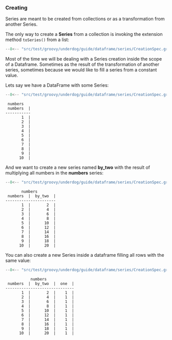 ### Creating

Series are meant to be created from collections or as a transformation from another Series.

The only way to create a **Series** from a collection is invoking the extension method `toSeries()` from a list:

```groovy title="collection extension"
--8<-- "src/test/groovy/underdog/guide/dataframe/series/CreationSpec.groovy:series_from_collection"
```

Most of the time we will be dealing with a Series creation inside the scope of a Dataframe. Sometimes as the result of the transformation of another series, sometimes because we would like to fill a series from a constant value.

Lets say we have a DataFrame with some Series:

```groovy title="sample dataframe"
--8<-- "src/test/groovy/underdog/guide/dataframe/series/CreationSpec.groovy:series_as_transformation_sample"
```

```shell title="output"
 numbers
 numbers  |
-----------
       1  |
       2  |
       3  |
       4  |
       5  |
       6  |
       7  |
       8  |
       9  |
      10  |
```

And we want to create a new series named **by_two** with the result of multiplying all numbers in the **numbers** series:

```groovy title="new series"
--8<-- "src/test/groovy/underdog/guide/dataframe/series/CreationSpec.groovy:series_as_transformation_creation"
```

```shell title="output"
       numbers
 numbers  |  by_two  |
----------------------
       1  |       2  |
       2  |       4  |
       3  |       6  |
       4  |       8  |
       5  |      10  |
       6  |      12  |
       7  |      14  |
       8  |      16  |
       9  |      18  |
      10  |      20  |
```

You can also create a new Series inside a dataframe filling all rows with the same value:

```groovy title="series from value"
--8<-- "src/test/groovy/underdog/guide/dataframe/series/CreationSpec.groovy:series_from_value_creation"
```

```shell title="output"
           numbers
 numbers  |  by_two  |  one  |
------------------------------
       1  |       2  |    1  |
       2  |       4  |    1  |
       3  |       6  |    1  |
       4  |       8  |    1  |
       5  |      10  |    1  |
       6  |      12  |    1  |
       7  |      14  |    1  |
       8  |      16  |    1  |
       9  |      18  |    1  |
      10  |      20  |    1  |
```